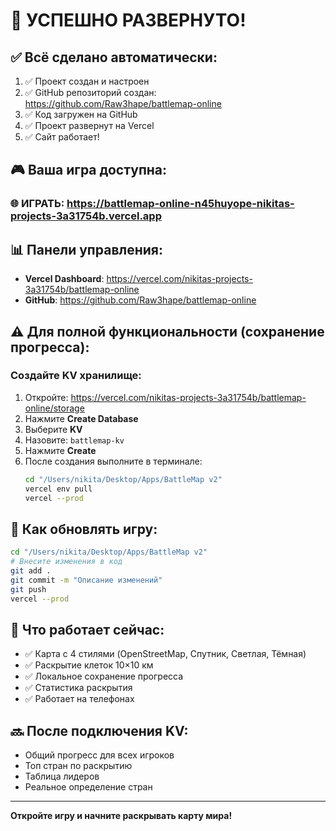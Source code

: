 # 🎉 УСПЕШНО РАЗВЕРНУТО!

## ✅ Всё сделано автоматически:

1. ✅ Проект создан и настроен
2. ✅ GitHub репозиторий создан: https://github.com/Raw3hape/battlemap-online
3. ✅ Код загружен на GitHub
4. ✅ Проект развернут на Vercel
5. ✅ Сайт работает!

## 🎮 Ваша игра доступна:

### 🌐 **ИГРАТЬ**: https://battlemap-online-n45huyope-nikitas-projects-3a31754b.vercel.app

## 📊 Панели управления:

- **Vercel Dashboard**: https://vercel.com/nikitas-projects-3a31754b/battlemap-online
- **GitHub**: https://github.com/Raw3hape/battlemap-online

## ⚠️ Для полной функциональности (сохранение прогресса):

### Создайте KV хранилище:

1. Откройте: https://vercel.com/nikitas-projects-3a31754b/battlemap-online/storage
2. Нажмите **Create Database**
3. Выберите **KV**
4. Назовите: `battlemap-kv`
5. Нажмите **Create**
6. После создания выполните в терминале:
   ```bash
   cd "/Users/nikita/Desktop/Apps/BattleMap v2"
   vercel env pull
   vercel --prod
   ```

## 🔄 Как обновлять игру:

```bash
cd "/Users/nikita/Desktop/Apps/BattleMap v2"
# Внесите изменения в код
git add .
git commit -m "Описание изменений"
git push
vercel --prod
```

## 🚀 Что работает сейчас:

- ✅ Карта с 4 стилями (OpenStreetMap, Спутник, Светлая, Тёмная)
- ✅ Раскрытие клеток 10×10 км
- ✅ Локальное сохранение прогресса
- ✅ Статистика раскрытия
- ✅ Работает на телефонах

## 🔜 После подключения KV:

- Общий прогресс для всех игроков
- Топ стран по раскрытию
- Таблица лидеров
- Реальное определение стран

---

**Откройте игру и начните раскрывать карту мира!**